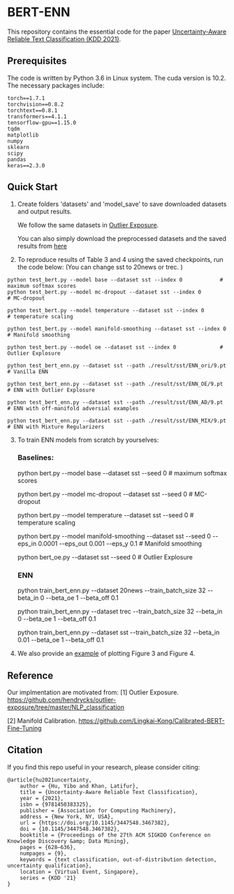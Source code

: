 # BERT-ENN

This repository contains the essential code for the paper [Uncertainty-Aware Reliable Text Classification (KDD 2021)](https://dl.acm.org/doi/10.1145/3447548.3467382).

## Prerequisites
The code is written by Python 3.6 in Linux system. The cuda version is 10.2. 
The necessary packages include:

	torch==1.7.1 
	torchvision==0.8.2 
	torchtext==0.8.1
	transformers==4.1.1 
	tensorflow-gpu==1.15.0 
	tqdm 
	matplotlib 
	numpy 
	sklearn 
	scipy 
	pandas 
	keras==2.3.0 

## Quick Start

1. Create folders 'datasets' and 'model_save' to save downloaded datasets and output results.
	
	We follow the same datasets in [Outlier Exposure](https://github.com/hendrycks/outlier-exposure/tree/master/NLP_classification).
	
  	You can also simply download the preprocessed datasets and the saved results from [here](https://drive.google.com/drive/folders/1wMlKX5_Gfubsant3mtVH_yh2VL_yv06O?usp=sharing)


2.  To reproduce results of Table 3 and 4 using the saved checkpoints, run the code below: (You can change sst to 20news or trec.  )
	
<!-- 	### Baselines: -->
	
	python test_bert.py --model base --dataset sst --index 0			# maximum softmax scores
	python test_bert.py --model mc-dropout --dataset sst --index 0			# MC-dropout
	
	python test_bert.py --model temperature --dataset sst --index 0			# temperature scaling
	
	python test_bert.py --model manifold-smoothing --dataset sst --index 0		# Manifold smoothing
	
	python test_bert.py --model oe --dataset sst --index 0				# Outlier Explosure
	
	
<!-- 	### ENN -->
	
	python test_bert_enn.py --dataset sst --path ./result/sst/ENN_ori/9.pt		# Vanilla ENN
	
	python test_bert_enn.py --dataset sst --path ./result/sst/ENN_OE/9.pt		# ENN with Outlier Explosure
	
	python test_bert_enn.py --dataset sst --path ./result/sst/ENN_AD/9.pt		# ENN with off-manifold adversial examples
	
	python test_bert_enn.py --dataset sst --path ./result/sst/ENN_MIX/9.pt		# ENN with Mixture Regularizers
	


3.  To train ENN models from scratch by yourselves:

	### Baselines:
	
	python bert.py --model base --dataset sst --seed 0			# maximum softmax scores
	
	python bert.py --model mc-dropout --dataset sst --seed 0			# MC-dropout
	
	python bert.py --model temperature --dataset sst --seed 0			# temperature scaling
	
	python bert.py --model manifold-smoothing --dataset sst --seed 0 --eps_in 0.0001 --eps_out 0.001 --eps_y 0.1		# Manifold smoothing
	
	python bert_oe.py --dataset sst --seed 0				# Outlier Explosure
     
	### ENN
	python train_bert_enn.py --dataset 20news --train_batch_size 32 --beta_in 0 --beta_oe 1 --beta_off 0.1
	
	python train_bert_enn.py --dataset trec --train_batch_size 32 --beta_in 0 --beta_oe 1 --beta_off 0.1
	
	python train_bert_enn.py --dataset sst --train_batch_size 32 --beta_in 0.01 --beta_oe 1 --beta_off 0.1
    
	
4. We also provide an [example](https://github.com/snowood1/BERT-ENN/blob/main/demo%20result%20figures-final.ipynb) of plotting Figure 3 and Figure 4.
	

## Reference

Our implmentation are motivated from:
[1] Outlier Exposure. https://github.com/hendrycks/outlier-exposure/tree/master/NLP_classification

[2] Manifold Calibration. https://github.com/Lingkai-Kong/Calibrated-BERT-Fine-Tuning




## Citation

If you find this repo useful in your research, please consider citing:

    @article{hu2021uncertainty,
        author = {Hu, Yibo and Khan, Latifur},
        title = {Uncertainty-Aware Reliable Text Classification},
        year = {2021},
        isbn = {9781450383325},
        publisher = {Association for Computing Machinery},
        address = {New York, NY, USA},
        url = {https://doi.org/10.1145/3447548.3467382},
        doi = {10.1145/3447548.3467382},
        booktitle = {Proceedings of the 27th ACM SIGKDD Conference on Knowledge Discovery &amp; Data Mining},
        pages = {628–636},
        numpages = {9},
        keywords = {text classification, out-of-distribution detection, uncertainty qualification},
        location = {Virtual Event, Singapore},
        series = {KDD '21}
    }
